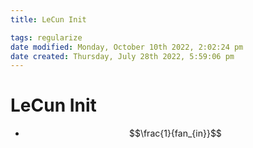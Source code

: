 ```yaml
---
title: LeCun Init

tags: regularize 
date modified: Monday, October 10th 2022, 2:02:24 pm
date created: Thursday, July 28th 2022, 5:59:06 pm
---
```


# LeCun Init
- $$\frac{1}{fan_{in}}$$

